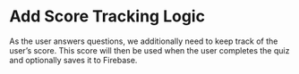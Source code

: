 # Add Score Tracking Logic

As the user answers questions, we additionally need to keep track of the user’s score. This score will then be used when the user completes the quiz and optionally saves it to Firebase.
